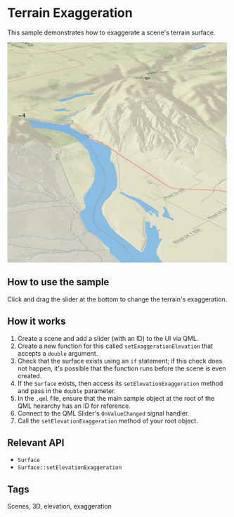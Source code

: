 # Terrain Exaggeration
This sample demonstrates how to exaggerate a scene's terrain surface.

![](screenshot.png)

## How to use the sample
Click and drag the slider at the bottom to change the terrain's exaggeration.

## How it works
1. Create a scene and add a slider (with an ID) to the UI via QML.
2. Create a new function for this called `setExaggerationElevation` that accepts a `double` argument.
3. Check that the surface exists using an `if` statement; if this check does not happen, it's possible that the function runs before the scene is even created.
4. If the `Surface` exists, then access its `setElevationExaggeration` method and pass in the `double` parameter.
5. In the `.qml` file, ensure that the main sample object at the root of the QML heirarchy has an ID for reference.
6. Connect to the QML Slider's `OnValueChanged` signal handler.
7. Call the `setElevationExaggeration` method of your root object.

## Relevant API
- `Surface`
- `Surface::setElevationExaggeration`

## Tags
Scenes, 3D, elevation, exaggeration

